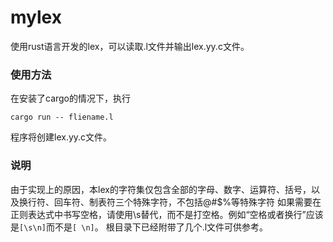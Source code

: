 # mylex
使用rust语言开发的lex，可以读取.l文件并输出lex.yy.c文件。

### 使用方法
在安装了cargo的情况下，执行
```shell
cargo run -- fliename.l
```
程序将创建lex.yy.c文件。

### 说明
由于实现上的原因，本lex的字符集仅包含全部的字母、数字、运算符、括号，以及换行符、回车符、制表符三个特殊字符，不包括@#$%等特殊字符
如果需要在正则表达式中书写空格，请使用\s替代，而不是打空格。例如“空格或者换行”应该是`[\s\n]`而不是`[ \n]`。
根目录下已经附带了几个.l文件可供参考。
